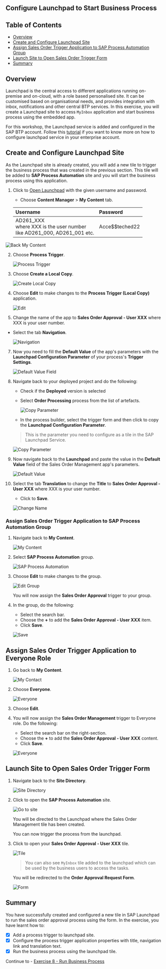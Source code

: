 ## Configure Launchpad to Start Business Process

## Table of Contents
- [Overview](#overview)
- [Create and Configure Launchpad Site](#configurelaunchpad)
- [Assign Sales Order Trigger Application to SAP Process Automation Group](#addtogroup)
- [Launch Site to Open Sales Order Trigger Form](#launchsite)
- [Summary](#summary)

## Overview <a name="overview"></a>

Launchpad is the central access to different applications running on-premise and on-cloud, with a role based personalised site. It can be customised based on organisational needs, and provides integration with inbox, notifications and other central BTP services. In this exercise, you will create a Launchpad site to access `MyInbox` application and start business process using the embedded app.

For this workshop, the Launchpad service is added and configured in the SAP BTP account. Follow this [tutorial](spa-configure-launchpad) if you want to know more on how to configure launchpad service in your enterprise account.

## Create and Configure Launchpad Site <a name="configurelaunchpad"></a>

As the Launchpad site is already created, you will add a new tile to trigger the business process that was created in the previous section. This tile will be added to **SAP Process Automation** site and you will start the business process using this application.

1. Click to [Open Launchpad](https://ad261-8v1n91fq.dt.launchpad.cfapps.us10.hana.ondemand.com/sites#Site-Directory) with the given username and password.
    - Choose **Content Manager** > **My Content** tab.

    | Username | Password    |
    | :------------- | :------------- |
    | AD261_XXX <br> where XXX is the user number <br> like AD261_000, AD261_001 etc.       | Acce$$teched22     |

  ![Back My Content](images/Launchpad_22.png)

2. Choose **Process Trigger**.

    ![Process Trigger](images/Launchpad_07.png)

3. Choose **Create a Local Copy**.

    ![Create Local Copy](images/Launchpad_08.png)

4. Choose **Edit** to make changes to the **Process Trigger (Local Copy)** application.

    ![Edit](images/Launchpad_09.png)

5. Change the name of the app to **Sales Order Approval - User XXX** where XXX is your user number.

  - Select the tab **Navigation**.

    ![Navigation](images/Launchpad_11.png)

7. Now you need to fill the **Default Value** of the app's parameters with the **Launchpad Configuration Parameter** of your process's **Trigger Settings**.

    ![Default Value Field](images/Launchpad_11a.png)

8. Navigate back to your deployed project and do the following:

    - Check if the **Deployed** version is selected
    - Select **Order Processing** process from the list of artefacts.

      ![Copy Parameter](images/Launchpad_12.png)

    - In the process builder, select the trigger form and then click to copy the **Launchpad Configuration Parameter**.

    >This is the parameter you need to configure as a tile in the SAP Launchpad Service.

    ![Copy Parameter](images/Launchpad_12a.png)



9. Now navigate back to the **Launchpad** and paste the value in the **Default Value** field of the Sales Order Management app's parameters.

    ![Default Value](images/Launchpad_13.png)

10. Select the tab **Translation** to change the **Title** to **Sales Order Approval - User XXX** where XXX is your user number.

    - Click to **Save**.

    ![Change Name](images/Launchpad_13b.png)

### Assign Sales Order Trigger Application to SAP Process Automation Group <a name="addtogroup"></a>

1. Navigate back to **My Content**.

    ![My Content](images/Launchpad_13a.png)

2. Select **SAP Process Automation** group.

    ![SAP Process Automation](images/Launchpad_03.png)

3. Choose **Edit** to make changes to the group.

    ![Edit Group](images/Launchpad_04.png)

    You will now assign the **Sales Order Approval** trigger to your group.

4. In the group, do the following:

    - Select the search bar.
    - Choose the **+** to add the **Sales Order Approval - User XXX** item.
    - Click **Save**.

    ![Save](images/Launchpad_05.png)

## Assign Sales Order Trigger Application to Everyone Role <a name="addtorole"></a>

1. Go back to **My Content**.

    ![My Contact](images/Launchpad_06.png)

2. Choose **Everyone**.

    ![Everyone](images/Launchpad_16.png)

3. Choose **Edit**.

4. You will now assign the **Sales Order Management** trigger to Everyone role. Do the following:

    - Select the search bar on the right-section.
    - Choose the **+** to add the **Sales Order Approval - User XXX** content.
    - Click **Save**.

    ![Everyone](images/Launchpad_17.png)

## Launch Site to Open Sales Order Trigger Form <a name="launchsite"></a>

1. Navigate back to the **Site Directory**.

    ![Site Directory](images/Launchpad_18.png)

2. Click to open the **SAP Process Automation** site.

    ![Go to site](images/Launchpad_19.png)

    You will be directed to the Launchpad where the Sales Order Management tile has been created.

    You can now trigger the process from the launchpad.

3. Click to open your **Sales Order Approval - User XXX** tile.

    ![Tile](images/Launchpad_20.png)

    > You can also see `MyInbox` tile added to the launchpad which can be used by the business users to access the tasks.

    You will be redirected to the **Order Approval Request Form**.

    ![Form](images/Launchpad_21.png)


## Summary <a name="summary"></a>

You have successfully created and configured a new tile in SAP Launchpad to run the sales order approval process using the form. In the exercise, you have learnt how to:  
- [x] Add a process trigger to launchpad site.
- [x] Configure the process trigger application properties with title, navigation link and translation text.
- [x] Run the business process using the launchpad tile.

Continue to - [Exercise 8 - Run Business Process](../8_RunBusinessProcess/README.md)
